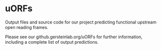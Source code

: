 # uORFs

Output files and source code for our project predicting functional upstream open reading frames.

Please see our github.gersteinlab.org/uORFs for further information, including a complete list of output predictions.
